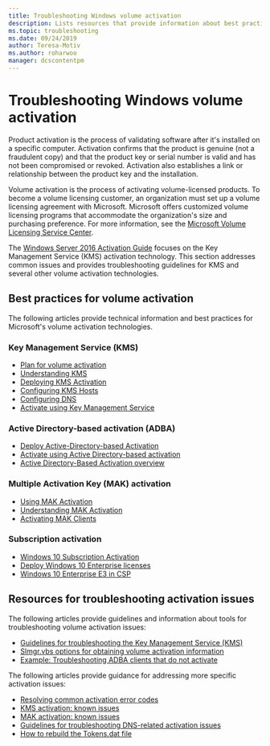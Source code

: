 ```yaml
---
title: Troubleshooting Windows volume activation
description: Lists resources that provide information about best practices for volume activation, and information about troubleshooting activation issues
ms.topic: troubleshooting
ms.date: 09/24/2019
author: Teresa-Motiv
ms.author: roharwoo
manager: dcscontentpm
---
```


# Troubleshooting Windows volume activation

Product activation is the process of validating software after it's installed on a specific computer. Activation confirms that the product is genuine (not a fraudulent copy) and that the product key or serial number is valid and has not been compromised or revoked. Activation also establishes a link or relationship between the product key and the installation.

Volume activation is the process of activating volume-licensed products. To become a volume licensing customer, an organization must set up a volume licensing agreement with Microsoft. Microsoft offers customized volume licensing programs that accommodate the organization's size and purchasing preference. For more information, see the [Microsoft Volume Licensing Service Center](https://www.microsoft.com/Licensing/servicecenter/default.aspx).

The [Windows Server 2016 Activation Guide](server-2016-activation.md) focuses on the Key Management Service (KMS) activation technology. This section addresses common issues and provides troubleshooting guidelines for KMS and several other volume activation technologies.

## Best practices for volume activation

The following articles provide technical information and best practices for Microsoft's volume activation technologies.

### Key Management Service (KMS)

- [Plan for volume activation](/windows/deployment/volume-activation/plan-for-volume-activation-client)
- [Understanding KMS](/previous-versions/tn-archive/ff793434(v=technet.10))
- [Deploying KMS Activation](/previous-versions/tn-archive/ff793409%28v=technet.10%29)
- [Configuring KMS Hosts](/previous-versions/tn-archive/ff793407%28v%3dtechnet.10%29)
- [Configuring DNS](/previous-versions/tn-archive/ff793405%28v%3dtechnet.10%29)
- [Activate using Key Management Service](/windows/deployment/volume-activation/activate-using-key-management-service-vamt)

### Active Directory-based activation (ADBA)

- [Deploy Active-Directory-based Activation](/previous-versions/windows/it-pro/windows-server-2012-r2-and-2012/dn502534%28v%3dws.11%29)
- [Activate using Active Directory-based activation](/windows/deployment/volume-activation/activate-using-active-directory-based-activation-client)
- [Active Directory-Based Activation overview](/windows/deployment/volume-activation/active-directory-based-activation-overview)

### Multiple Activation Key (MAK) activation

- [Using MAK Activation](/previous-versions/tn-archive/ff793438%28v=technet.10%29)
- [Understanding MAK Activation](/previous-versions/tn-archive/ff793435%28v%3dtechnet.10%29)
- [Activating MAK Clients](/previous-versions/tn-archive/ff793398%28v%3dtechnet.10%29)

### Subscription activation

- [Windows 10 Subscription Activation](/windows/deployment/windows-10-subscription-activation)
- [Deploy Windows 10 Enterprise licenses](/windows/deployment/deploy-enterprise-licenses)
- [Windows 10 Enterprise E3 in CSP](/windows/deployment/windows-10-enterprise-e3-overview)

## Resources for troubleshooting activation issues

The following articles provide guidelines and information about tools for troubleshooting volume activation issues:

- [Guidelines for troubleshooting the Key Management Service (KMS)](activation-troubleshoot-kms-general.md)
- [Slmgr.vbs options for obtaining volume activation information](activation-slmgr-vbs-options.md)
- [Example: Troubleshooting ADBA clients that do not activate](activation-troubleshoot-adba-clients.md)

The following articles provide guidance for addressing more specific activation issues:

- [Resolving common activation error codes](activation-error-codes.md)
- [KMS activation: known issues](activation-troubleshoot-KMS-issues.md)
- [MAK activation: known issues](activation-troubleshoot-MAK-issues.md)
- [Guidelines for troubleshooting DNS-related activation issues](common-troubleshooting-procedures-kms-dns.md)
- [How to rebuild the Tokens.dat file](activation-rebuild-tokens-dat-file.md)
